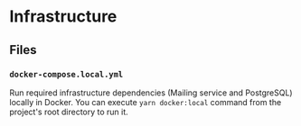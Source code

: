 # Infrastructure

## Files

### `docker-compose.local.yml`

Run required infrastructure dependencies (Mailing service and PostgreSQL) locally in Docker.
You can execute `yarn docker:local` command from the project's root directory to run it.
